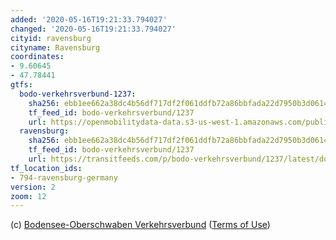 ```yaml
---
added: '2020-05-16T19:21:33.794027'
changed: '2020-05-16T19:21:33.794027'
cityid: ravensburg
cityname: Ravensburg
coordinates:
- 9.60645
- 47.78441
gtfs:
  bodo-verkehrsverbund-1237:
    sha256: ebb1ee662a38dc4b56df717df2f061ddfb72a86bbfada22d7950b3d0614d9752
    tf_feed_id: bodo-verkehrsverbund/1237
    url: https://openmobilitydata-data.s3-us-west-1.amazonaws.com/public/feeds/bodo-verkehrsverbund/1237/20200513/gtfs.zip
  ravensburg:
    sha256: ebb1ee662a38dc4b56df717df2f061ddfb72a86bbfada22d7950b3d0614d9752
    tf_feed_id: bodo-verkehrsverbund/1237
    url: https://transitfeeds.com/p/bodo-verkehrsverbund/1237/latest/download
tf_location_ids:
- 794-ravensburg-germany
version: 2
zoom: 12
---
```


(c) [Bodensee-Oberschwaben Verkehrsverbund](https://www.bodo.de)
([Terms of Use](https://www.nvbw.de/aufgaben/digitale-mobilitaet/lizenz/))